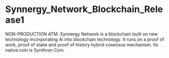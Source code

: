 # Synnergy_Network_Blockchain_Release1
NON-PRODUCTION ATM. Synnergy Network is a blockchain built on new technology incorporating Ai into blockchain technology. It runs on a proof of work, proof of stake and proof of history hybrid cosensus mechanism. Its native coin is Synthron Coin.
